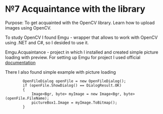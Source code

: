 # №7 Acquaintance with the library
Purpose: To get acquainted with the OpenCV library. Learn how to upload images using OpenCV.

To study OpenCV I found Emgu - wrapper that allows to work with OpenCV using .NET and C#, so I desided to use it.

Emgu.Acquaintance - project in which I installed and created simple picture loading with preview.
For setting up Emgu for project I used official  [documentation][doc]

There I also found simple example with picture loading

            OpenFileDialog openFile = new OpenFileDialog();
            if (openFile.ShowDialog() == DialogResult.OK)
            {
                Image<Bgr, byte> myImage = new Image<Bgr, byte>(openFile.FileName);
                pictureBox1.Image = myImage.ToBitmap();
            }
            

[doc]: <http://www.emgu.com/wiki/index.php/Setting_up_EMGU_C_Sharp>